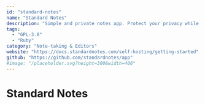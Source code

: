 ```yaml
---
id: "standard-notes"
name: "Standard Notes"
description: "Simple and private notes app. Protect your privacy while getting more done. That's Standard Notes."
tags:
  - "GPL-3.0"
  - "Ruby"
category: "Note-taking & Editors"
website: "https://docs.standardnotes.com/self-hosting/getting-started"
github: "https://github.com/standardnotes/app"
#image: "/placeholder.svg?height=300&width=400"
---
```


# Standard Notes
